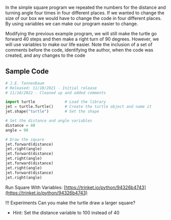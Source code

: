 
In the simple square program we repeated the numbers for the distance and turning angle four times in four different places.  If we wanted to change the size of our box we would have to change the code in four different places.  By using variables we can make our program easier to change.

Modifying the previous example program, we will still make the turtle go forward 40 steps and then make a right turn of 90 degrees.  However, we will use variables to make our life easier.  Note the inclusion of a set of comments before the code, identifying the author, when the code was created, and any changes to the code

## Sample Code
```python
# J.E. Tannenbaum
# Released: 11/10/2021 - Initial release
# 11/10/2022 - Cleaned up and added comments

import turtle		      # Load the library
jet = turtle.Turtle()	  # Create the turtle object and name it
jet.shape("turtle")	      # Set the shape

# Set the distance and angle variables
distance = 40
angle = 90

# Draw the square
jet.forward(distance)
jet.right(angle)
jet.forward(distance)
jet.right(angle)
jet.forward(distance)
jet.right(angle)
jet.forward(distance)
jet.right(angle)
```

Run Square With Variables: [https://trinket.io/python/94326b4743](https://trinket.io/python/94326b4743)

!!! Experiments
Can you make the turtle draw a larger square? 

- Hint: Set the distance variable to 100 instead of 40
